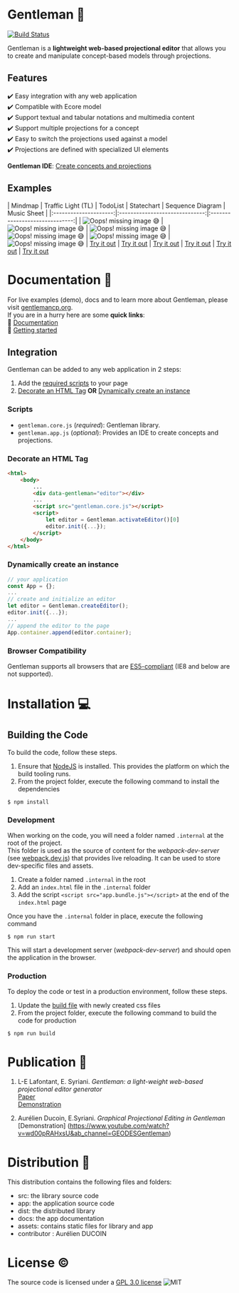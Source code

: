 # **Gentleman** 🎯

[![Build Status](https://travis-ci.org/geodes-sms/gentleman.svg?branch=master)](https://travis-ci.org/geodes-sms/gentleman)

Gentleman is a **lightweight web-based projectional editor** that allows you to create and manipulate concept-based models through projections.

## Features

✔️ Easy integration with any web application  
✔️ Compatible with Ecore model  
✔️ Support textual and tabular notations and multimedia content  
✔️ Support multiple projections for a concept  
✔️ Easy to switch the projections used against a model  
✔️ Projections are defined with specialized UI elements

**Gentleman IDE**: [Create concepts and projections](https://geodes-sms.github.io/gentleman/app/index.html)

## Examples

| Mindmap               | Traffic Light (TL)             | TodoList           | Statechart     | Sequence Diagram | Music Sheet      |
|:---------------------:|:------------------------------:|:------------------------------:|
| ![*Oops!* missing image 😅][mindmap-img]         | ![*Oops!* missing image 😅][tl-img] | ![*Oops!* missing image 😅][todo-img] | ![*Oops!* missing image 😅][sc-img] | ![*Oops!* missing image 😅][ds-img] | ![*Oops!* missing image 😅][music-img] 
| [Try it out][mindmap-app] | [Try it out][tl-app] | [Try it out][todo-app] | [Try it out][sc-app] | [Try it out][ds-app] | [Try it out][music-app] 

[mindmap-app]: https://geodes-sms.github.io/gentleman/demo/mindmap/index.html
[mindmap-img]: https://gentlemancp.org/assets/images/demo_mindmap.gif "Mindmap demo"
[tl-app]: https://geodes-sms.github.io/gentleman/demo/traffic-light/index.html
[tl-img]: https://gentlemancp.org/assets/images/demo_traffic_light.gif "Traffic light demo"
[todo-app]: https://geodes-sms.github.io/gentleman/demo/todo/index.html
[todo-img]: https://gentlemancp.org/assets/images/demo_todo.gif "TodoList demo"
[sc-app]: https://geodes-sms.github.io/gentleman/demo/sc/index.html
[sc-img]: https://gentlemancp.org/assets/images/demo_sc.gif "Statechart demo"
[ds-app]: https://geodes-sms.github.io/gentleman/demo/ds/index.html
[ds-img]: https://gentlemancp.org/assets/images/demo_ds.gif "Sequence Diagram demo"
[music-app]: https://geodes-sms.github.io/gentleman/demo/music/index.html
[music-img]: https://gentlemancp.org/assets/images/demo_music.gif "Music demo"

# Documentation 📖

For live examples (demo), docs and to learn more about Gentleman, please visit [gentlemancp.org](https://gentlemancp.org).  
If you are in a hurry here are some **quick links**:  
🔗 [Documentation](https://gentlemancp.org/docs)  
🔗 [Getting started](https://gentlemancp.org/docs/getting-started)  

## Integration

Gentleman can be added to any web application in 2 steps:

1. Add the [required scripts](#scripts) to your page
2. [Decorate an HTML Tag](#decorate-an-html-tag) **OR** [Dynamically create an instance](#dynamically-create-an-instance)

### Scripts

- `gentleman.core.js` (*required*): Gentleman library.
- `gentleman.app.js` (*optional*): Provides an IDE to create concepts and projections.

### Decorate an HTML Tag

```html
<html>
    <body>
        ...
        <div data-gentleman="editor"></div>
        ...
        <script src="gentleman.core.js"></script>
        <script>
            let editor = Gentleman.activateEditor()[0]
            editor.init({...});
        </script>
    </body>
</html>
```

### Dynamically create an instance

```javascript
// your application
const App = {};
...
// create and initialize an editor
let editor = Gentleman.createEditor();
editor.init({...});
...
// append the editor to the page
App.container.append(editor.container);
```

### Browser Compatibility

Gentleman supports all browsers that are [ES5-compliant](https://kangax.github.io/compat-table/es5/) (IE8 and below are not supported).

# Installation 💻

## Building the Code

To build the code, follow these steps.

1. Ensure that [NodeJS](http://nodejs.org/) is installed. This provides the platform on which the build tooling runs.
2. From the project folder, execute the following command to install the dependencies

```
$ npm install
```

### Development

When working on the code, you will need a folder named `.internal` at the root of the project.  
This folder is used as the source of content for the *webpack-dev-server* (see [webpack.dev.js](/webpack.dev.js)) that provides live reloading. It can be used to store dev-specific files and assets.

1. Create a folder named `.internal` in the root
2. Add an `index.html` file in the `.internal` folder
3. Add the script `<script src="app.bundle.js"></script>` at the end of the `index.html` page

Once you have the `.internal` folder in place, execute the following command

```
$ npm run start
```

This will start a development server (*webpack-dev-server*) and should open the application in the browser.

### Production

To deploy the code or test in a production environment, follow these steps.

1. Update the [build file](scripts/build.js) with newly created css files
2. From the project folder, execute the following command to build the code for production

```
$ npm run build
```
  
# Publication 📃

1. L-E Lafontant, E. Syriani. *Gentleman: a light-weight web-based projectional editor generator*  
   [Paper](https://dl.acm.org/doi/pdf/10.1145/3417990.3421998)  
   [Demonstration](https://youtu.be/wJ4hVZjmrv4)

2. Aurélien Ducoin, E.Syriani. *Graphical Projectional Editing in Gentleman*
   [Demonstration] (https://www.youtube.com/watch?v=wd00pRAHxsU&ab_channel=GEODESGentleman)
# Distribution 📂

This distribution contains the following files and folders:

- src: the library source code
- app: the application source code
- dist: the distributed library
- docs: the app documentation
- assets: contains static files for library and app
- contributor : Aurélien DUCOIN

# License ©️

The source code is licensed under a [GPL 3.0 license](https://opensource.org/licenses/GPL-3.0) ![MIT](https://img.shields.io/badge/license-GPL3.0-blue)
